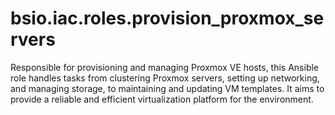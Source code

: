 # bsio.iac.roles.provision_proxmox_servers
Responsible for provisioning and managing Proxmox VE hosts, this Ansible role handles tasks from clustering Proxmox servers, setting up networking, and managing storage, to maintaining and updating VM templates. It aims to provide a reliable and efficient virtualization platform for the environment.
